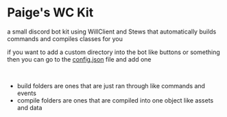 # Paige's WC Kit
a small discord bot kit using WillClient and Stews that automatically builds commands and compiles classes for you

if you want to add a custom directory into the bot like buttons or something then you can go to the [config.json](https://github.com/nuttmegg/paiges-wc-kit/blob/main/config.json) file and add one

<br>

- build folders are ones that are just ran through like commands and events
- compile folders are ones that are compiled into one object like assets and data
